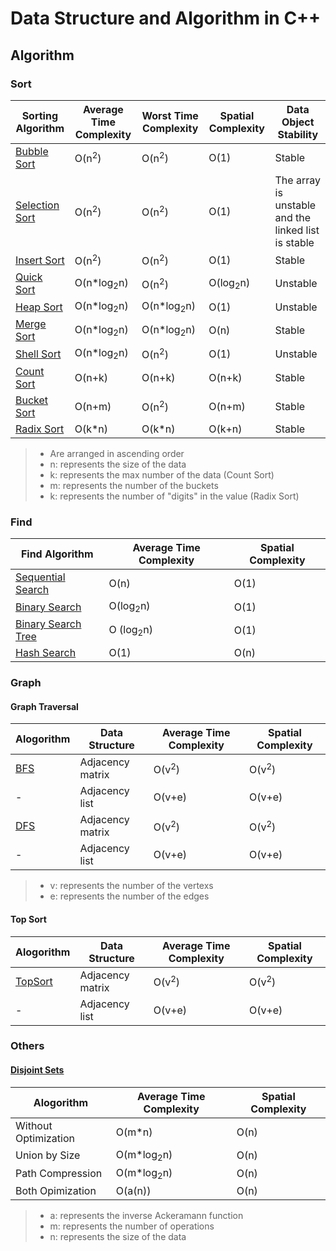 # Data Structure and Algorithm in C++
## Algorithm
### Sort
Sorting Algorithm | Average Time Complexity | Worst Time Complexity | Spatial Complexity | Data Object Stability
---|---|---|---|---
[Bubble Sort](./Sort/Bubble.h) | O(n<sup>2</sup>)|O(n<sup>2</sup>)|O(1)|Stable
[Selection Sort](./Sort/Select.h) | O(n<sup>2</sup>)|O(n<sup>2</sup>)|O(1)|The array is unstable and the linked list is stable
[Insert Sort](./Sort/Insert.h) | O(n<sup>2</sup>)|O(n<sup>2</sup>)|O(1)|Stable
[Quick Sort](./Sort/Quick.h) | O(n*log<sub>2</sub>n) | O(n<sup>2</sup>) | O(log<sub>2</sub>n) | Unstable
[Heap Sort](./Sort/Heap.h) | O(n*log<sub>2</sub>n)| O(n*log<sub>2</sub>n)|O(1)|Unstable
[Merge Sort](./Sort/Merge.h) | O(n*log<sub>2</sub>n) | O(n*log<sub>2</sub>n)|O(n)| Stable
[Shell Sort](./Sort/Shell.h) | O(n*log<sub>2</sub>n)|O(n<sup>2</sup>)|O(1)|Unstable
[Count Sort](./Sort/Count.h) | O(n+k)|O(n+k)|O(n+k)|Stable
[Bucket Sort](./Sort/Bucket.h) | O(n+m)|O(n<sup>2</sup>)|O(n+m)|Stable
[Radix Sort](./Sort/Radix.h) | O(k*n) | O(k*n)| O(k+n) |Stable
> * Are arranged in ascending order
> * n: represents the size of the data
> * k: represents the max number of the data (Count Sort)
> * m: represents the number of the buckets
> * k: represents the number of "digits" in the value (Radix Sort)
<!--
* m: represents the maximum value minus the minimum value of the data
-->

### Find
Find Algorithm | Average Time Complexity | Spatial Complexity
--- | --- | ---
[Sequential Search](./Find/Sequential.h) | O(n) | O(1)
[Binary Search](./Find/Binary.h) | O(log<sub>2</sub>n) | O(1)
[Binary Search Tree](./Find/BST.h) | O (log<sub>2</sub>n) | O(1)
[Hash Search](./Find/Hash.h) | O(1) | O(n)

### Graph
#### Graph Traversal
Alogorithm | Data Structure | Average Time Complexity | Spatial Complexity
--- | --- | --- | ---
[BFS](./Graph/BFS.h) | Adjacency matrix | O(v<sup>2</sup>) | O(v<sup>2</sup>)
\- | Adjacency list | O(v+e) | O(v+e)
[DFS](./Graph/DFS.h) | Adjacency matrix | O(v<sup>2</sup>) | O(v<sup>2</sup>)
\- | Adjacency list | O(v+e) | O(v+e)
> * v: represents the number of the vertexs
> * e: represents the number of the edges

#### Top Sort
Alogorithm | Data Structure | Average Time Complexity | Spatial Complexity
--- | --- | --- | ---
[TopSort](./Graph/TopSort.h) | Adjacency matrix | O(v<sup>2</sup>) | O(v<sup>2</sup>)
\- | Adjacency list | O(v+e) | O(v+e)

### Others
#### [Disjoint Sets](./Others/DisjointSets.h)
Alogorithm | Average Time Complexity | Spatial Complexity
--- | --- | ---
Without Optimization | O(m*n) | O(n)
Union by Size | O(m*log<sub>2</sub>n) | O(n)
Path Compression | O(m*log<sub>2</sub>n) | O(n)
Both Opimization | O(a(n)) | O(n)
> * a: represents the inverse Ackeramann function
> * m: represents the number of operations
> * n: represents the size of the data